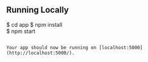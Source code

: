 ## Running Locally

$ cd app 
$ npm install  
$ npm start  
```

Your app should now be running on [localhost:5000](http://localhost:5000/).
